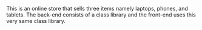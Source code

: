 
This is an online store that sells three items namely laptops, phones, and tablets. The back-end consists of a class library and the front-end uses this very same class library.
